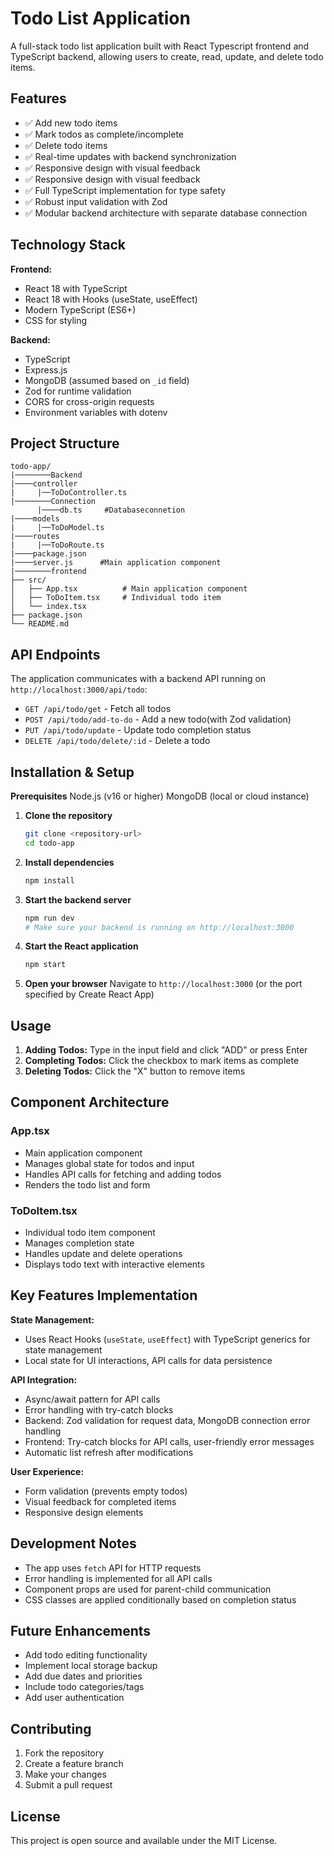 # Todo List Application

A full-stack todo list application built with React Typescript frontend and TypeScript backend, allowing users to create, read, update, and delete todo items.

## Features

- ✅ Add new todo items
- ✅ Mark todos as complete/incomplete
- ✅ Delete todo items
- ✅ Real-time updates with backend synchronization
- ✅ Responsive design with visual feedback
- ✅ Responsive design with visual feedback
- ✅ Full TypeScript implementation for type safety
- ✅ Robust input validation with Zod
- ✅ Modular backend architecture with separate database connection

## Technology Stack

**Frontend:**
- React 18 with TypeScript
- React 18 with Hooks (useState, useEffect)
- Modern TypeScript (ES6+)
- CSS for styling

**Backend:**
- TypeScript
- Express.js
- MongoDB (assumed based on `_id` field)
- Zod for runtime validation
- CORS for cross-origin requests
- Environment variables with dotenv

## Project Structure

```
todo-app/
|────────Backend
|────controller
|     |──ToDoController.ts
|────────Connection
      |────db.ts     #Databaseconnetion
|────models
|     |──ToDoModel.ts
|────routes
|     |──ToDoRoute.ts
|────package.json
|────server.js      #Main application component
|────────frontend
├── src/
│   ├── App.tsx          # Main application component
│   ├── ToDoItem.tsx     # Individual todo item 
│   └── index.tsx
├── package.json
└── README.md
```

## API Endpoints

The application communicates with a backend API running on `http://localhost:3000/api/todo`:

- `GET /api/todo/get` - Fetch all todos
- `POST /api/todo/add-to-do` - Add a new todo(with Zod validation)
- `PUT /api/todo/update` - Update todo completion status
- `DELETE /api/todo/delete/:id` - Delete a todo

## Installation & Setup
**Prerequisites**
Node.js (v16 or higher)
MongoDB (local or cloud instance)

1. **Clone the repository**
   ```bash
   git clone <repository-url>
   cd todo-app
   ```

2. **Install dependencies**
   ```bash
   npm install
   ```

3. **Start the backend server**
   ```bash
   npm run dev
   # Make sure your backend is running on http://localhost:3000
   ```

4. **Start the React application**
   ```bash
   npm start
   ```

5. **Open your browser**
   Navigate to `http://localhost:3000` (or the port specified by Create React App)

## Usage

1. **Adding Todos:** Type in the input field and click "ADD" or press Enter
2. **Completing Todos:** Click the checkbox to mark items as complete
3. **Deleting Todos:** Click the "X" button to remove items

## Component Architecture

### App.tsx
- Main application component
- Manages global state for todos and input
- Handles API calls for fetching and adding todos
- Renders the todo list and form

### ToDoItem.tsx
- Individual todo item component
- Manages completion state
- Handles update and delete operations
- Displays todo text with interactive elements

## Key Features Implementation

**State Management:**
- Uses React Hooks (`useState`, `useEffect`) with TypeScript generics for state management
- Local state for UI interactions, API calls for data persistence

**API Integration:**
- Async/await pattern for API calls
- Error handling with try-catch blocks
- Backend: Zod validation for request data, MongoDB connection error handling
- Frontend: Try-catch blocks for API calls, user-friendly error messages
- Automatic list refresh after modifications

**User Experience:**
- Form validation (prevents empty todos)
- Visual feedback for completed items
- Responsive design elements

## Development Notes

- The app uses `fetch` API for HTTP requests
- Error handling is implemented for all API calls
- Component props are used for parent-child communication
- CSS classes are applied conditionally based on completion status

## Future Enhancements

- Add todo editing functionality
- Implement local storage backup
- Add due dates and priorities
- Include todo categories/tags
- Add user authentication

## Contributing

1. Fork the repository
2. Create a feature branch
3. Make your changes
4. Submit a pull request

## License

This project is open source and available under the MIT License.